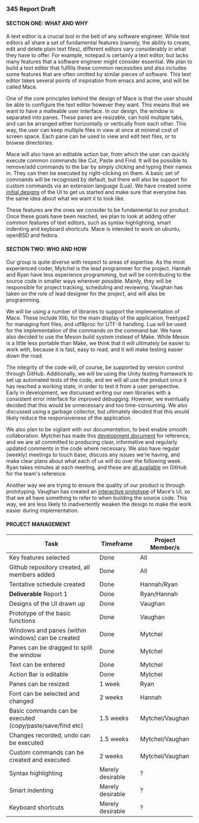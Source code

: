 ### 345 Report Draft

#### SECTION ONE: WHAT AND WHY

A text editor is a crucial tool in the belt of any software engineer. While text editors all share a set of fundamental features (namely, the ability to create, edit and delete plain text files), different editors vary considerably in what they have to offer. For example, notepad is certainly a text editor, but lacks many features that a software engineer might consider essential. We plan to build a text editor that fulfills these common necessities and also includes some features that are often omitted by similar pieces of software. This text editor takes several points of inspiration from emacs and acme, and will be called Mace.

One of the core principles behind the design of Mace is that the user should be able to configure the text editor however they want. This means that we want to have a malleable user interface. In our design, the window is separated into panes. These panes are resizable, can hold multiple tabs, and can be arranged either horizontally or vertically from each other. This way, the user can keep multiple files in view at once at minimal cost of screen space. Each pane can be used to view and edit text files, or to browse directories.

Mace will also have an editable action bar, from which the user can quickly execute common commands like Cut, Paste and Find. It will be possible to remove/add commands to the bar by simply clicking and typing their names in. They can then be executed by right-clicking on them. A basic set of commands will be recognised by default, but there will also be support for custom commands via an extension language (Lua). We have created some [initial designs](https://github.com/DandyHQ/mace-design) of the UI to get us started and make sure that everyone has the same idea about what we want it to look like.

These features are the ones we consider to be fundamental to our product. Once these goals have been reached, we plan to look at adding other common features of text editors, such as syntax highlighting, smart indenting and keyboard shortcuts. Mace is intended to work on ubuntu, openBSD and fedora.

#### SECTION TWO: WHO AND HOW

Our group is quite diverse with respect to areas of expertise. As the most experienced coder, Mytchel is the lead programmer for the project. Hannah and Ryan have less experience programming, but will be contributing to the source code in smaller ways wherever possible. Mainly, they will be responsible for project tracking, scheduling and reviewing. Vaughan has taken on the role of lead designer for the project, and will also be programming.

We will be using a number of libraries to support the implementation of Mace. These include Xlib, for the main display of the application, freetype2 for managing font files, and utf8proc for UTF-8 handling. Lua will be used for the implementation of the commands on the command bar. We have also decided to use the Meson build system instead of Make. While Meson is a little less portable than Make, we think that it will ultimately be easier to work with, because it is fast, easy to read, and it will make testing easier down the road.

The integrity of the code will, of course, be supported by version control through GitHub. Additionally, we will be using the Unity testing framework to set up automated tests of the code, and we will all use the product once it has reached a working state, in order to test it from a user perspective. Early in development, we discussed writing our own libraries with a consistent error interface for improved debugging. However, we eventually decided that this would be unnecessary and too time-consuming. We also discussed using a garbage collector, but ultimately decided that this would likely reduce the responsiveness of the application.

We also plan to be vigilant with our documentation, to best enable smooth collaboration. Mytchel has made this [development document](https://github.com/DandyHQ/mace/wiki/Development) for reference, and we are all committed to producing clear, informative and regularly updated comments in the code where necessary. We also have regular (weekly) meetings to touch base, discuss any issues we're having, and make clear plans about what each of us will do over the following week. Ryan takes minutes at each meeting, and these are [all available](https://github.com/DandyHQ/DandyHQ.github.io/tree/master/minutes) on GitHub for the team's reference.

Another way we are trying to ensure the quality of our product is through prototyping. Vaughan has created an [interactive prototype](https://github.com/DandyHQ/mace-prototype) of Mace's UI, so that we all have something to refer to when building the source code. This way, we are less likely to inadvertently weaken the design to make the work easier during implementation.

#### PROJECT MANAGEMENT

Task | Timeframe | Project Member/s
--- | --- | ---
Key features selected | Done | All
Github repository created, all members added | Done | All
Tentative schedule created | Done | Hannah/Ryan
**Deliverable** Report 1 | Done | Ryan/Hannah
Designs of the UI drawn up | Done | Vaughan
Prototype of the basic functions | Done | Vaughan
Windows and panes (within windows) can be created | Done | Mytchel
Panes can be dragged to split the window | Done | Mytchel
Text can be entered | Done | Mytchel
Action Bar is editable | Done | Mytchel
Panes can be resized | 1 week | Ryan
Font can be selected and changed | 2 weeks | Hannah
Basic commands can be executed (copy/paste/save/find etc) | 1.5 weeks | Mytchel/Vaughan
Changes recorded, undo can be executed | 1.5 weeks | Mytchel/Vaughan
Custom commands can be created and executed | 2 weeks | Mytchel/Vaughan
Syntax highlighting | Merely desirable | ?
Smart indenting | Merely desirable | ?
Keyboard shortcuts | Merely desirable | ?
